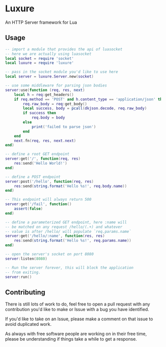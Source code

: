 # Luxure

An HTTP Server framework for Lua

## Usage

```lua
-- import a module that provides the api of luasocket
-- here we are actually using luasocket
local socket = require 'socket'
local luxure = require 'luxure'

-- pass in the socket module you'd like to use here
local server = luxure.Server.new(socket)

-- use some middleware for parsing json bodies
server:use(function (req, res, next)
    local h = req:get_headers()
    if req.method == 'POST' and h.content_type == 'application/json' then
        req.raw_body = req:get_body()
        local success, body = pcall(dkjson.decode, req.raw_body)
        if success then
            req.body = body
        else
            print('failed to parse json')
        end
    end
    next.fn(req, res, next.next)
end)

-- define a root GET endpoint
server:get('/', function(req, res) 
    res:send('Hello World!')
end)

-- define a POST endpoint
server:post('/hello', function(req, res)
    res:send(string.format('Hello %s!', req.body.name))
end)

-- This endpoint will always return 500
server:get('/fail', function()
    assert(false)
end)

-- define a parameterized GET endpoint, here :name will
-- be matched on any request /hello/(.+) and whatever
-- value is after /hello/ will populate `req.params.name`
server:get('/hello/:name', function(res, res)
    res:send(string.format('Hello %s!', req.params.name))
end)

-- open the server's socket on port 8080
server:listen(8080)

-- Run the server forever, this will block the application
-- from exiting.
server:run()
```

## Contributing

There is still lots of work to do, feel free to open a pull request with any contribution you'd like to make
or Issue with a bug you have identified.

If you'd like to take on an Issue, please make a comment on that issue to avoid duplicated work.

As always with free software people are working on in their free time, please be understanding
if things take a while to get a response.
